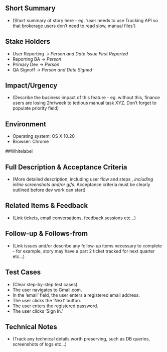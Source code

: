 ## Short Summary

* (Short summary of story here - eg. ‘user needs to use Trucking API so that brokerage users don’t need to read slow, manual files')

## Stake Holders

* User Reporting  → *_Person and Date Issue First Reported_*
* Reporting BA     → *_Person_*
* Primary Dev       → *_Person_*
* QA Signoff         → *_Person and Date Signed_*

## Impact/Urgency

* (Describe the business impact of this feature - eg. without this, finance users are losing 2hr/week to tedious manual task XYZ.  Don’t forget to populate priority field)

## Environment
* Operating system: OS X 10.20
* Browser: Chrome

##Whitelabel

## Full Description & Acceptance Criteria

* (More detailed description, including user flow and steps , *including* *_inline_* *screenshots and/or gifs*.  Acceptance criteria must be clearly outlined before dev work can start)

## Related Items & Feedback

* (Link tickets, email conversations, feedback sessions etc...)

## Follow-up & Follows-from

* (Link issues and/or describe any follow-up items necessary to complete - for example, story may have a part 2 ticket tracked for next quarter etc...)

## Test Cases

* (Clear step-by-step test cases)
* The user navigates to Gmail.com.
* In the ’email’ field, the user enters a registered email address.
* The user clicks the ‘Next’ button.
* The user enters the registered password.
* The user clicks ‘Sign In.’

## Technical Notes

* (Track any technical details worth preserving, such as DB queries, screenshots of logs etc…)
